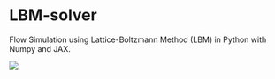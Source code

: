 # LBM-solver

Flow Simulation using Lattice-Boltzmann Method (LBM) in Python with Numpy and JAX.

![](videos/vonKarman_vortex_street.gif)
